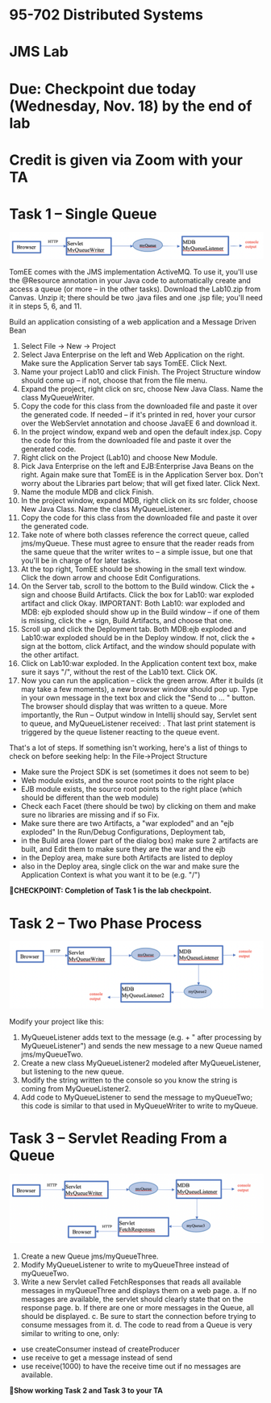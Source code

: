 # 95-702 Distributed Systems
# JMS Lab
# Due: Checkpoint due today (Wednesday, Nov. 18) by the end of lab
# Credit is given via Zoom with your TA

# Task 1 – Single Queue

![Task 1 Flow](https://github.com/CMU-Heinz-95702/lab10-JMS/blob/master/task1.png)        

TomEE comes with the JMS implementation ActiveMQ. To use it, you'll use the @Resource annotation in your Java code to automatically create and access a queue (or more – in the other tasks).  Download the Lab10.zip from Canvas. Unzip it; there should be two .java files and one .jsp file; you'll need it in steps 5, 6, and 11.

Build an application consisting of a web application and a Message Driven Bean
1. Select File -> New -> Project
2. Select Java Enterprise on the left and Web Application on the right. Make sure the Application Server tab says TomEE.   Click Next.
3. Name your project Lab10 and click Finish. The Project Structure window should come up – if not, choose that from the file menu.
4. Expand the project, right click on src, choose New Java Class. Name the class MyQueueWriter.
5. Copy the code for this class from the downloaded file and paste it over the generated code. If needed – if it's printed in red, hover your cursor over the WebServlet annotation and choose JavaEE 6 and download it.
6. In the project window, expand web and open the default index.jsp. Copy the code for this from the downloaded file and paste it over the generated code.
7. Right click on the Project (Lab10) and choose New Module.
8. Pick Java Enterprise on the left and EJB:Enterprise Java Beans on the right. Again make sure that TomEE is in the Application Server box. Don't worry about the Libraries part below; that will get fixed later. Click Next.
9. Name the module MDB and click Finish.
10. In the project window, expand MDB, right click on its src folder, choose New Java Class. Name the class MyQueueListener.
11. Copy the code for this class from the downloaded file and paste it over the generated code.
12. Take note of where both classes reference the correct queue, called jms/myQueue. These must agree to ensure that the reader reads from the same queue that the writer writes to – a simple issue, but one that you'll be in charge of for later tasks.
13. At the top right, TomEE should be showing in the small text window. Click the down arrow and choose Edit Configurations.
14. On the Server tab, scroll to the bottom to the Build window. Click the + sign and choose Build Artifacts. Click the box for Lab10: war exploded artifact and click Okay. IMPORTANT: Both Lab10: war exploded and MDB: ejb exploded should show up in the Build window – if one of them is missing, click the + sign, Build Artifacts, and choose that one.
15. Scroll up and click the Deployment tab. Both MDB:ejb exploded and Lab10:war exploded should be in the Deploy window. If not, click the + sign at the bottom, click Artifact, and the window should populate with the other artifact.
16. Click on Lab10:war exploded. In the Application content text box, make sure it says "/", without the rest of the Lab10 text. Click OK.
17. Now you can run the application – click the green arrow. After it builds (it may take a few moments), a new browser window should pop up. Type in your own message in the text box and click the "Send to … " button. The browser should display that <your message> was written to a queue. More importantly, the Run – Output window in Intellij should say, Servlet sent <your message> to queue, and MyQueueListener received: <your message>. That last print statement is triggered by the queue listener reacting to the queue event.

That's a lot of steps. If something isn't working, here's a list of things to check on before seeking help:
In the File->Project Structure
  - Make sure the Project SDK is set (sometimes it does not seem to be)
  - Web module exists, and the source root points to the right place
  - EJB module exists, the source root points to the right place (which should be different than the web module)
  - Check each Facet (there should be two) by clicking on them and make sure no libraries are missing and if so Fix.
  - Make sure there are two Artifacts, a "war exploded" and an "ejb exploded"
In the Run/Debug Configurations, Deployment tab,
   - in the Build area (lower part of the dialog box) make sure 2 artifacts are built, and Edit them to make sure they are the war and the ejb
   - in the Deploy area, make sure both Artifacts are listed to deploy
   - also in the Deploy area, single click on the war and make sure the Application Context is what you want it to be (e.g. "/")

:checkered_flag:**CHECKPOINT: Completion of Task 1 is the lab checkpoint.**


# Task 2 – Two Phase Process

![Task 2 Flow](https://github.com/CMU-Heinz-95702/lab10-JMS/blob/master/task2.png)

Modify your project like this:
1. MyQueueListener adds text to the message (e.g. <received text> + " after processing by MyQueueListener") and sends the new message to a new Queue named jms/myQueueTwo.
2. Create a new class MyQueueListener2 modeled after MyQueueListener, but listening to the new queue.
3. Modify the string written to the console so you know the string is coming from MyQueueListener2.
4. Add code to MyQueueListener to send the message to myQueueTwo; this code is similar to that used in MyQueueWriter to write to myQueue.

# Task 3 – Servlet Reading From a Queue

![Task 3 Flow](https://github.com/CMU-Heinz-95702/lab10-JMS/blob/master/task3.png)

1. Create a new Queue jms/myQueueThree.
2. Modify MyQueueListener to write to myQueueThree instead of myQueueTwo.
3. Write a new Servlet called FetchResponses that reads all available messages in myQueueThree and displays them on a web page.
a. If no messages are available, the servlet should clearly state that on the response page.
b. If there are one or more messages in the Queue, all should be displayed.
c. Be sure to start the connection before trying to consume messages from it.
d. The code to read from a Queue is very similar to writing to one, only:
- use createConsumer instead of createProducer
- use receive to get a message instead of send
- use receive(1000) to have the receive time out if no messages are available.

:checkered_flag:**Show working Task 2 and Task 3 to your TA**
